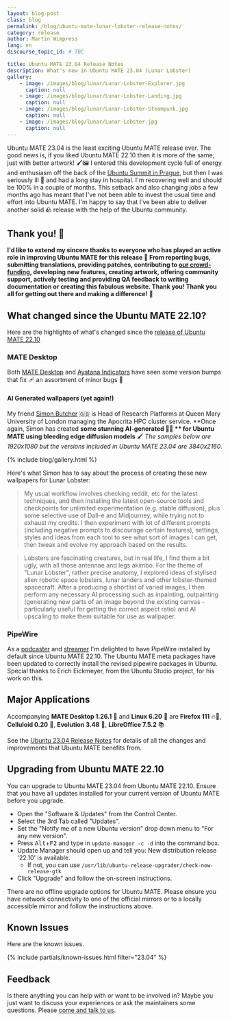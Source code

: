 ```yaml
---
layout: blog-post
class: blog
permalink: /blog/ubuntu-mate-lunar-lobster-release-notes/
category: release
author: Martin Wimpress
lang: en
discourse_topic_id: # TBC

title: Ubuntu MATE 23.04 Release Notes
description: What's new in Ubuntu MATE 23.04 (Lunar Lobster)
gallery:
    - image: /images/blog/lunar/Lunar-Lobster-Explorer.jpg
      caption: null
    - image: /images/blog/lunar/Lunar-Lobster-Landing.jpg
      caption: null
    - image: /images/blog/lunar/Lunar-Lobster-Steampunk.jpg
      caption: null
    - image: /images/blog/lunar/Lunar-Lobster.jpg
      caption: null
---
```


Ubuntu MATE 23.04 is the least exciting Ubuntu MATE release ever. The good news is, if you liked Ubuntu MATE 22.10 then it is more of the same; just with better artwork! 🖌️🖼️ I entered this development cycle full of energy and enthusiasm off the back of the [Ubuntu Summit in Prague](https://ubuntu.com/blog/ubuntu-summit-2022-reflections), but then I was seriously ill 🤒 and had a long stay in hospital. I'm recovering well and should be 100% in a couple of months. This setback and also changing jobs a few months ago has meant that I've not been able to invest the usual time and effort into Ubuntu MATE. I'm happy to say that I've been able to deliver another solid 🪨 release with the help of the Ubuntu community.

## Thank you! 🙇

**I'd like to extend my sincere thanks to everyone who has played an active role in improving Ubuntu MATE for this release 👏 From reporting bugs, submitting translations, providing patches, contributing to [our crowd-funding](https://www.patreon.com/ubuntu_mate), developing new features, creating artwork, offering community support, actively
testing and providing QA feedback to writing documentation or creating this fabulous website. Thank you! Thank you all for getting out there and making a difference!** 💚

## What changed since the Ubuntu MATE 22.10?

Here are the highlights of what's changed since the [release of Ubuntu MATE 22.10](https://ubuntu-mate.org/blog/ubuntu-mate-kinetic-kudu-release-notes/)

### MATE Desktop

Both [MATE Desktop](https://mate-desktop.org) and
[Ayatana Indicators](https://github.com/AyatanaIndicators) have seen some version bumps that fix 🩹 an assortment of minor bugs 🐛

#### AI Generated wallpapers (yet again!)

My friend [Simon Butcher](https://twitter.com/simonjbutcher) 🇬🇧 is Head of Research Platforms at Queen Mary University of London managing the Apocrita HPC cluster service. **Once again, Simon has created **some stunning **AI-generated** 🤖🧠 ** for Ubuntu MATE using bleeding edge diffusion models** 🖌 *The samples below are 1920x1080 but the versions included in Ubuntu MATE 23.04 are 3840x2160*.

{% include blog/gallery.html %}

Here's what Simon has to say about the process of creating these new wallpapers for Lunar Lobster:

> My usual workflow involves checking reddit, etc for the latest techniques, and then installing the latest open-source tools and checkpoints for unlimited experimentation (e.g. stable diffusion), plus some selective use of Dall-e and Midjourney, while trying not to exhaust my credits. I then experiment with lot of different prompts (including negative prompts to discourage certain features), settings, styles and ideas from each tool to see what sort of images I can get, then tweak and evolve my approach based on the results.

> Lobsters are fascinating creatures, but in real life, I find them a bit ugly, with all those antennae and legs akimbo. For the theme of "Lunar Lobster", rather precise anatomy, I explored ideas of stylised alien robotic space lobsters, lunar landers and other lobster-themed spacecraft. After a producing a shortlist of varied images, I then perform any necessary AI processing such as inpainting, outpainting (generating new parts of an image beyond the existing canvas - particularly useful for getting the correct aspect ratio) and AI upscaling to make them suitable for use as wallpaper.

### PipeWire

As a [podcaster](https://linuxdowntime.com/) and [streamer](https://twitch.tv/WimpysWorld) I'm delighted to have PipeWire installed by default since Ubuntu MATE 22.10. The Ubuntu MATE meta packages have been updated to correctly install the revised pipewire packages in Ubuntu. Special thanks to Erich Eickmeyer, from the Ubuntu Studio project, for his work on this.

## Major Applications

Accompanying **MATE Desktop 1.26.1** 🧉 and **Linux 6.20** 🐧 are **Firefox 111** 🔥🦊,
**Celluloid 0.20** 🎥, **Evolution 3.48** 📧, **LibreOffice 7.5.2** 📚

See the [Ubuntu 23.04 Release Notes](https://discourse.ubuntu.com/t/lunar-lobster-release-notes/31910)
for details of all the changes and improvements that Ubuntu MATE benefits from.

<!--
{% include blog/jumbotron.html
    title = "Download Ubuntu MATE 23.04"
    text = "This new release will be first available for PC/Mac users."
    button_text = "Download"
    button_url = "/download/"
%}
-->

## Upgrading from Ubuntu MATE 22.10

You can upgrade to Ubuntu MATE 23.04 from Ubuntu MATE 22.10. Ensure that you
have all updates installed for your current version of Ubuntu MATE before you
upgrade.

  * Open the "Software & Updates" from the Control Center.
  * Select the 3rd Tab called "Updates".
  * Set the "Notify me of a new Ubuntu version" drop down menu to "For any new version".
  * Press <kbd>Alt</kbd>+<kbd>F2</kbd> and type in `update-manager -c -d` into the command box.
  * Update Manager should open up and tell you: New distribution release '22.10' is available.
    * If not, you can use `/usr/lib/ubuntu-release-upgrader/check-new-release-gtk`
  * Click "Upgrade" and follow the on-screen instructions.

There are no offline upgrade options for Ubuntu MATE. Please ensure you have
network connectivity to one of the official mirrors or to a locally accessible
mirror and follow the instructions above.

## Known Issues

Here are the known issues.

{% include partials/known-issues.html filter="23.04" %}

## Feedback

Is there anything you can help with or want to be involved in? Maybe you just
want to discuss your experiences or ask the maintainers some questions. Please
[come and talk to us](https://ubuntu-mate.community/).
